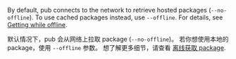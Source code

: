By default, pub connects to the network
to retrieve hosted packages (`--no-offline`).
To use cached packages instead, use `--offline`.
For details,
see [Getting while offline](/tools/pub/cmd/pub-get#getting-while-offline).

默认情况下，pub 会从网络上拉取 package (`--no-offline`)。
若你想使用本地的 package，使用 `--offline` 参数。
想了解更多细节，请查看
[离线获取 package](/tools/pub/cmd/pub-get#getting-while-offline).
